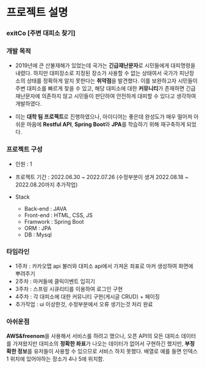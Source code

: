 # 프로젝트 설명
### exitCo [주변 대피소 찾기] 

### 개발 목적
* 2019년에 큰 산불재해가 있었는데 국가는 **긴급재난문자**로 시민들에게 대피명령을 내렸다.
하지만 대피장소로 지정된 장소가 사용할 수 없는 상태여서 국가가 피난장소의 상태를 정확하게 알지 못한다는 **취약점**을 발견했다. 이를 보완하고자 시민들이 주변 대피소를 빠르게 찾을 수 있고, 해당 대피소에 대한 **커뮤니티**가 존재하면 긴급재난문자에 의존하지 않고 시민들이 판단하여 안전하게 대피할 수 있다고 생각하여 개발하였다.

* 이는 **대학 팀 프로젝트**로 진행하였으나, 아이디어는 좋은데 완성도가 매우 떨어져 아쉬운 마음에 **Restful API**, **Spring Boot**와 **JPA**를 학습하기 위해 재구축하게 되었다. 

### 프로젝트 구성
* 인원 : 1

* 프로젝트 기간 : 2022.06.30 ~ 2022.07.26 (수정부분이 생겨 2022.08.18 ~ 2022.08.20까지 추가작업)

* Stack
  * Back-end : JAVA
  * Front-end : HTML, CSS, JS
  * Framwork : Spring Boot
  * ORM : JPA
  * DB : Mysql
  
### 타임라인
* 1주차 : 카카오맵 api 불러와 대피소 api에서 가져온 좌표로 마커 생성하여 화면에 뿌려주기
* 2주차 : 마커들에 클릭이벤트 입히기
* 3주차 : 스프링 시큐리티를 이용하여 로그인 구현
* 4주차 : 각 대피소에 대한 커뮤니티 구현(게시글 CRUD) + 페이징
* 추가작업 : ui 이상한것, 수정부분에서 오류 생기는것 처리 완료

### 아쉬운점
**AWS&freenom**을 사용해서 서비스를 하려고 했으나, 오픈 API의 모든 대피소 데이터를 가져왔지만 대피소의 **정확한 좌표**가 나오는 데이터가 없어서 구현하긴 했지만, **부정확한 정보**를 유저들이 사용할 수 있으므로 서비스 하지 못했다. 배열로 예를 들면 인덱스 1 위치에 있어야하는 장소가 4나 5에 위치함. 






